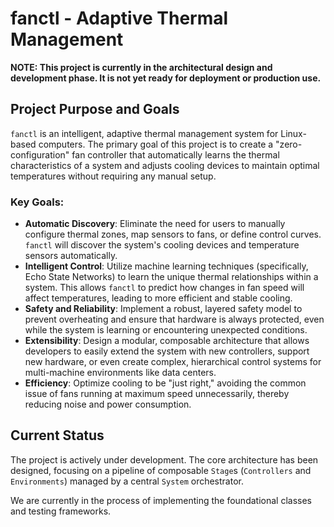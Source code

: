 # fanctl - Adaptive Thermal Management

**NOTE: This project is currently in the architectural design and development phase. It is not yet ready for deployment or production use.**

## Project Purpose and Goals

`fanctl` is an intelligent, adaptive thermal management system for Linux-based computers. The primary goal of this project is to create a "zero-configuration" fan controller that automatically learns the thermal characteristics of a system and adjusts cooling devices to maintain optimal temperatures without requiring any manual setup.

### Key Goals:

*   **Automatic Discovery**: Eliminate the need for users to manually configure thermal zones, map sensors to fans, or define control curves. `fanctl` will discover the system's cooling devices and temperature sensors automatically.
*   **Intelligent Control**: Utilize machine learning techniques (specifically, Echo State Networks) to learn the unique thermal relationships within a system. This allows `fanctl` to predict how changes in fan speed will affect temperatures, leading to more efficient and stable cooling.
*   **Safety and Reliability**: Implement a robust, layered safety model to prevent overheating and ensure that hardware is always protected, even while the system is learning or encountering unexpected conditions.
*   **Extensibility**: Design a modular, composable architecture that allows developers to easily extend the system with new controllers, support new hardware, or even create complex, hierarchical control systems for multi-machine environments like data centers.
*   **Efficiency**: Optimize cooling to be "just right," avoiding the common issue of fans running at maximum speed unnecessarily, thereby reducing noise and power consumption.

## Current Status

The project is actively under development. The core architecture has been designed, focusing on a pipeline of composable `Stage`s (`Controllers` and `Environments`) managed by a central `System` orchestrator.

We are currently in the process of implementing the foundational classes and testing frameworks.
